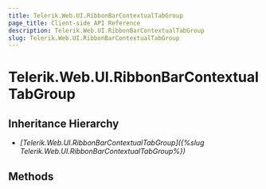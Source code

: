 ```yaml
---
title: Telerik.Web.UI.RibbonBarContextualTabGroup
page_title: Client-side API Reference
description: Telerik.Web.UI.RibbonBarContextualTabGroup
slug: Telerik.Web.UI.RibbonBarContextualTabGroup
---
```


# Telerik.Web.UI.RibbonBarContextualTabGroup  

## Inheritance Hierarchy

* *[Telerik.Web.UI.RibbonBarContextualTabGroup]({%slug Telerik.Web.UI.RibbonBarContextualTabGroup%})*

## Methods


